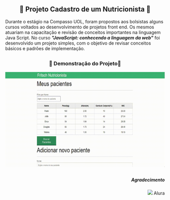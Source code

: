 <h2 align="center"> 🍎 Projeto Cadastro de um Nutricionista 🍏</h2>


<p> Durante o estágio na Compasso UOL, foram propostos aos bolsistas alguns cursos voltados ao desenvolvimento de projetos front end. Os mesmos atuariam na capacitação e revisão de conceitos importantes na linguagem Java Script. No curso <i><b>"JavaScript: conhecendo a linguagem da web"</i></b> foi desenvolvido um projeto simples, com o objetivo de revisar conceitos básicos e padrões de implementação.
  
##
  
  <div  align="center">
    <h3> 🚧 Demonstração do Projeto🚧</h3>
    <img  height="300em" src="https://github.com/Paulo-Fritsch/Projeto-Nutricionista/blob/main/gif.gif?raw=true"/>
  </div>

##

  <div align="right">
    <h5> Agradecimento </h5>
    <img  height="40em" src="https://yt3.ggpht.com/ytc/AKedOLRszi3O39AB5-uw_1jkrxJppwegjToBgIKFIOqiiA=s900-c-k-c0x00ffffff-no-rj"> Alura </img>
  </div>
